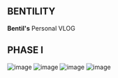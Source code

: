 ## BENTILITY
**Bentil's** Personal VLOG

## PHASE I
![image](https://user-images.githubusercontent.com/55560024/170698745-72270c45-d37e-41d4-aac6-e32cab36682c.png)
![image](https://user-images.githubusercontent.com/55560024/170698750-ae6d23f8-db41-425b-8b42-f9c269110dca.png)
![image](https://user-images.githubusercontent.com/55560024/170698754-a3b6dcaf-2677-4bdd-9266-458b32690869.png)
![image](https://user-images.githubusercontent.com/55560024/170698761-94f60120-1253-42bf-9ee9-66bfcd1b31b0.png)
